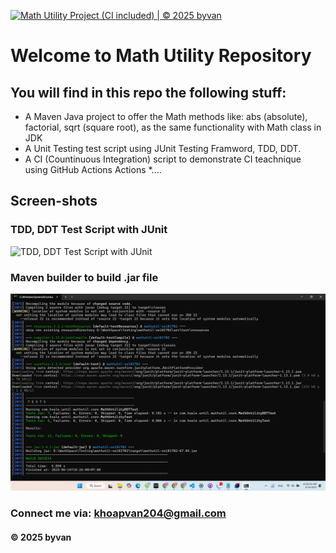 [![Math Utility Project (CI included) | © 2025 byvan](https://github.com/KhoaPhan204/mathutil/actions/workflows/vankhoa-runner.yml/badge.svg)](https://github.com/KhoaPhan204/mathutil/actions/workflows/vankhoa-runner.yml)


# Welcome to Math Utility Repository

## You will find in this repo the following stuff:

* A Maven Java project to offer the Math methods like: abs (absolute), factorial, sqrt (square root), as the same functionality with Math class in JDK
* A Unit Testing test script using JUnit Testing Framword, TDD, DDT.
* A CI (Countinuous Integration) script to demonstrate CI teachnique using GitHub Actions
Actions
*....
## Screen-shots

### TDD, DDT Test Script with JUnit
![TDD, DDT Test Script with JUnit
](https://github.com/leanhhoa30012004/mathutil-se181702/blob/main/screenshots/JUnit%20with%20DDT.png)

### Maven builder to build .jar file
![Maven Builder to build](https://github.com/leanhhoa30012004/mathutil-se181702/blob/main/screenshots/Maven%20Buider.png)

### Connect me via: khoapvan204@gmail.com
#### &#169; 2025 byvan